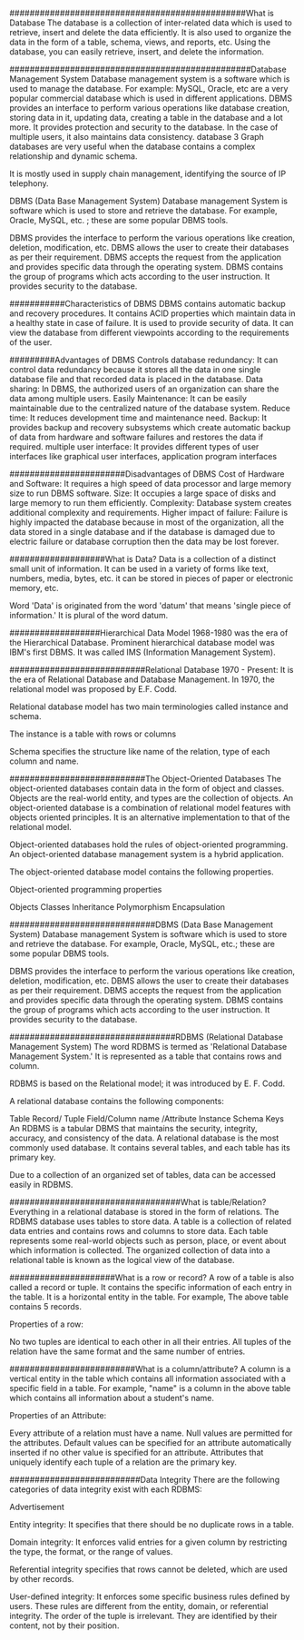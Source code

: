###############################################What is Database
The database is a collection of inter-related data which is used to retrieve, insert and delete the data efficiently.
It is also used to organize the data in the form of a table, schema, views, and reports, etc.
Using the database, you can easily retrieve, insert, and delete the information.

################################################Database Management System
Database management system is a software which is used to manage the database. For example: MySQL, Oracle, etc are a very 
popular commercial database which is used in different applications.
DBMS provides an interface to perform various operations like database creation, storing data in it, updating data, 
creating a table in the database and a lot more.
It provides protection and security to the database. In the case of multiple users, it also maintains data consistency.
database 3
Graph databases are very useful when the database contains a complex relationship and dynamic schema.

It is mostly used in supply chain management, identifying the source of IP telephony.

DBMS (Data Base Management System)
Database management System is software which is used to store and retrieve the database. For example, Oracle, MySQL, etc.
; these are some popular DBMS tools.

DBMS provides the interface to perform the various operations like creation, deletion, modification, etc.
DBMS allows the user to create their databases as per their requirement.
DBMS accepts the request from the application and provides specific data through the operating system.
DBMS contains the group of programs which acts according to the user instruction.
It provides security to the database.

###########Characteristics of DBMS
DBMS contains automatic backup and recovery procedures.
It contains ACID properties which maintain data in a healthy state in case of failure.
It is used to provide security of data.
It can view the database from different viewpoints according to the requirements of the user.

#########Advantages of DBMS
Controls database redundancy: It can control data redundancy because it stores all the data in one single database file and 
that recorded data is placed in the database.
Data sharing: In DBMS, the authorized users of an organization can share the data among multiple users.
Easily Maintenance: It can be easily maintainable due to the centralized nature of the database system.
Reduce time: It reduces development time and maintenance need.
Backup: It provides backup and recovery subsystems which create automatic backup of data from hardware and software failures
and restores the data if required.
multiple user interface: It provides different types of user interfaces like graphical user interfaces, application program 
interfaces

#######################Disadvantages of DBMS
Cost of Hardware and Software: It requires a high speed of data processor and large memory size to run DBMS software.
Size: It occupies a large space of disks and large memory to run them efficiently.
Complexity: Database system creates additional complexity and requirements.
Higher impact of failure: Failure is highly impacted the database because in most of the organization, all the data stored in 
a single database and if the database is damaged due to electric failure or database corruption then the data may be lost
forever.

###################What is Data?
Data is a collection of a distinct small unit of information. It can be used in a variety of forms like text, numbers, media,
bytes, etc. it can be stored in pieces of paper or electronic memory, etc.

Word 'Data' is originated from the word 'datum' that means 'single piece of information.' It is plural of the word datum.


##################Hierarchical Data Model
1968-1980 was the era of the Hierarchical Database. Prominent hierarchical database model was IBM's first DBMS. It was called
IMS (Information Management System).


###########################Relational Database
1970 - Present: It is the era of Relational Database and Database Management. In 1970, the relational model was proposed 
by E.F. Codd.

Relational database model has two main terminologies called instance and schema.

The instance is a table with rows or columns

Schema specifies the structure like name of the relation, type of each column and name.

###########################The Object-Oriented Databases
The object-oriented databases contain data in the form of object and classes. Objects are the real-world entity, and types are
the collection of objects. An object-oriented database is a combination of relational model features with objects oriented
principles. It is an alternative implementation to that of the relational model.

Object-oriented databases hold the rules of object-oriented programming. An object-oriented database management system is a 
hybrid application.

The object-oriented database model contains the following properties.

Object-oriented programming properties

Objects
Classes
Inheritance
Polymorphism
Encapsulation


#############################DBMS (Data Base Management System)
Database management System is software which is used to store and retrieve the database. For example, Oracle, MySQL, etc.;
these are some popular DBMS tools.

DBMS provides the interface to perform the various operations like creation, deletion, modification, etc.
DBMS allows the user to create their databases as per their requirement.
DBMS accepts the request from the application and provides specific data through the operating system.
DBMS contains the group of programs which acts according to the user instruction.
It provides security to the database.


#################################RDBMS (Relational Database Management System)
The word RDBMS is termed as 'Relational Database Management System.' It is represented as a table that contains rows and column.

RDBMS is based on the Relational model; it was introduced by E. F. Codd.

A relational database contains the following components:

Table
Record/ Tuple
Field/Column name /Attribute
Instance
Schema
Keys
An RDBMS is a tabular DBMS that maintains the security, integrity, accuracy, and consistency of the data.
A relational database is the most commonly used database. It contains several tables, and each table has its primary key.

Due to a collection of an organized set of tables, data can be accessed easily in RDBMS.

##################################What is table/Relation?
Everything in a relational database is stored in the form of relations. The RDBMS database uses tables to store data. A table
is a collection of related data entries and contains rows and columns to store data. Each table represents some real-world
objects such as person, place, or event about which information is collected. The organized collection of data into a 
relational table is known as the logical view of the database.


#####################What is a row or record?
A row of a table is also called a record or tuple. It contains the specific information of each entry in the table. It is a
horizontal entity in the table. For example, The above table contains 5 records.

Properties of a row:

No two tuples are identical to each other in all their entries.
All tuples of the relation have the same format and the same number of entries.

#########################What is a column/attribute?
A column is a vertical entity in the table which contains all information associated with a specific field in a table. 
For example, "name" is a column in the above table which contains all information about a student's name.

Properties of an Attribute:

Every attribute of a relation must have a name.
Null values are permitted for the attributes.
Default values can be specified for an attribute automatically inserted if no other value is specified for an attribute.
Attributes that uniquely identify each tuple of a relation are the primary key.

##########################Data Integrity
There are the following categories of data integrity exist with each RDBMS:

Advertisement

Entity integrity: It specifies that there should be no duplicate rows in a table.

Domain integrity: It enforces valid entries for a given column by restricting the type, the format, or the range of values.

Referential integrity specifies that rows cannot be deleted, which are used by other records.

User-defined integrity: It enforces some specific business rules defined by users. These rules are different from the entity,
domain, or referential integrity.
The order of the tuple is irrelevant. They are identified by their content, not by their position.
